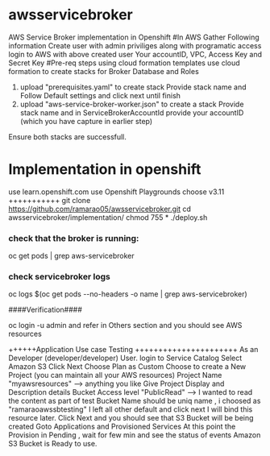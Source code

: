 # awsservicebroker
AWS Service Broker implementation in Openshift
#In AWS Gather Following information
Create user with admin priviliges along with programatic access
login to AWS with above created user
Your accountID, VPC,  Access Key and Secret Key
#Pre-req steps using cloud formation templates
use cloud formation to create stacks for Broker Database and Roles
1. upload "prerequisites.yaml" to create stack
   Provide stack name and Follow Default settings and click next until finish
2. upload "aws-service-broker-worker.json" to create a stack
   Provide stack name and in ServiceBrokerAccountId provide your accountID (which you have capture in earlier step)

Ensure both stacks are successfull.

# Implementation in openshift
use learn.openshift.com
use Openshift Playgrounds
choose v3.11
+++++++++++
git clone https://github.com/ramarao05/awsservicebroker.git
cd awsservicebroker/implementation/
chmod 755 *
./deploy.sh

### check that the broker is running:
oc get pods | grep aws-servicebroker

### check servicebroker logs
oc logs $(oc get pods --no-headers -o name | grep aws-servicebroker)

####Verification####

oc login -u admin
and refer in Others section and you should see AWS resources



++++++Application Use case Testing ++++++++++++++++++++++
As an Developer (developer/developer) User. 
login to Service Catalog
Select Amazon S3
Click Next
Choose Plan as Custom
Choose to create a New Project (you can maintain all your AWS resources)
Project Name "myawsresources"  --> anything you like
Give Project Display and Description details
Bucket Access level "PublicRead"  --> I wanted to read the content as part of test
Bucket Name should be uniq name , i choosed as "ramaraoawssbtesting"
I left all other default and click next
I will bind this resource later.
Click Next and you should see that S3 Bucket will be being created 
Goto Applications and Provisioned Services
At this point the Provision in Pending , wait for few min and see the status of events 
Amazon S3 Bucket is Ready to use.


